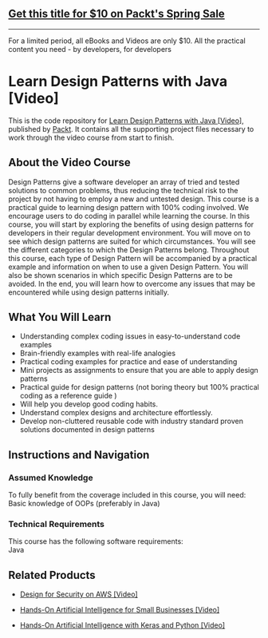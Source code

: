## [Get this title for $10 on Packt's Spring Sale](https://www.packt.com/V09816?utm_source=github&utm_medium=packt-github-repo&utm_campaign=spring_10_dollar_2022)
-----
For a limited period, all eBooks and Videos are only $10. All the practical content you need \- by developers, for developers

# Learn Design Patterns with Java [Video]
This is the code repository for [Learn Design Patterns with Java [Video]](https://www.packtpub.com/application-development/learn-design-patterns-java-video?utm_source=github&utm_medium=repository&utm_campaign=9781788838795), published by [Packt](https://www.packtpub.com/?utm_source=github). It contains all the supporting project files necessary to work through the video course from start to finish.
## About the Video Course
Design Patterns give a software developer an array of tried and tested solutions to common problems, thus reducing the technical risk to the project by not having to employ a new and untested design. This course is a practical guide to learning design pattern with 100% coding involved. We encourage users to do coding in parallel while learning the course. 
In this course, you will start by exploring the benefits of using design patterns for developers in their regular development environment. You will move on to see which design patterns are suited for which circumstances. You will see the different categories to which the Design Patterns belong. Throughout this course, each type of Design Pattern will be accompanied by a practical example and information on when to use a given Design Pattern. You will also be shown scenarios in which specific Design Patterns are to be avoided.
In the end, you will learn how to overcome any issues that may be encountered while using design patterns initially.

<H2>What You Will Learn</H2>
<DIV class=book-info-will-learn-text>
<UL>
<LI>Understanding complex coding issues in easy-to-understand code examples&nbsp; 
<LI>Brain-friendly examples with real-life analogies 
<LI>Practical coding examples for practice and ease of understanding 
<LI>Mini projects as assignments to ensure that you are able to apply design patterns 
<LI>Practical guide for design patterns (not boring theory but 100% practical coding as a reference guide ) 
<LI>Will help you develop good coding habits.&nbsp; 
<LI>Understand complex designs and architecture effortlessly.&nbsp; 
<LI>Develop non-cluttered reusable code with industry standard proven solutions documented in design patterns </LI></UL></DIV>

## Instructions and Navigation
### Assumed Knowledge
To fully benefit from the coverage included in this course, you will need:<br/>
Basic knowledge of OOPs (preferably in Java)
### Technical Requirements
This course has the following software requirements:<br/>
Java 



## Related Products
* [Design for Security on AWS [Video]](https://www.packtpub.com/virtualization-and-cloud/design-security-aws-video?utm_source=github&utm_medium=repository&utm_campaign=9781838556440)

* [Hands-On Artificial Intelligence for Small Businesses [Video]](https://www.packtpub.com/big-data-and-business-intelligence/hands-artificial-intelligence-small-businesses-video?utm_source=github&utm_medium=repository&utm_campaign=9781788391863)

* [Hands-On Artificial Intelligence with Keras and Python [Video]](https://www.packtpub.com/application-development/hands-artificial-intelligence-keras-and-python-video?utm_source=github&utm_medium=repository&utm_campaign=9781838557829)

